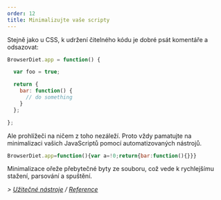 ```yaml
---
order: 12
title: Minimalizujte vaše scripty
---
```


Stejně jako u CSS, k udržení čitelného kódu je dobré psát komentáře a odsazovat:

```js
BrowserDiet.app = function() {

  var foo = true;

  return {
    bar: function() {
      // do something
    }
  };

};
```

Ale prohlížeči na ničem z toho nezáleží. Proto vždy pamatujte na minimalizaci vašich JavaScriptů pomocí automatizovaných nástrojů.

```js
BrowserDiet.app=function(){var a=!0;return{bar:function(){}}}
```

Minimalizace ořeže přebytečné byty ze souboru, což vede k rychlejšímu stažení, parsování a spuštění.

*> [Užitečné nástroje](https://github.com/zenorocha/browser-diet/wiki/Tools#wiki-minify-your-script) / [Reference](https://github.com/zenorocha/browser-diet/wiki/References#minify-your-script)*
